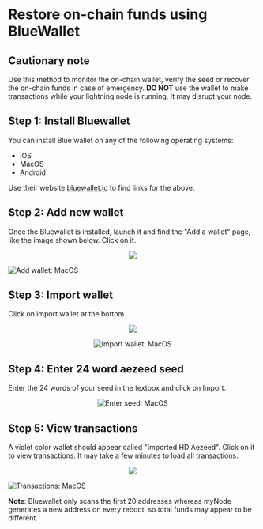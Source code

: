 # Restore on-chain funds using BlueWallet

<div class="danger">

## Cautionary note

Use this method to monitor the on-chain wallet, verify the seed or recover the on-chain funds in case of emergency. **DO NOT** use the wallet to make transactions while your lightning node is running. It may disrupt your node.

</div>

## Step 1: Install Bluewallet

You can install Blue wallet on any of the following operating systems:
- iOS
- MacOS
- Android

Use their website [bluewallet.io](https://bluewallet.io/) to find links for the above.

## Step 2: Add new wallet

Once the Bluewallet is installed, launch it and find the "Add a wallet" page, like the image shown below. Click on it.

<center>
  <figure>
    <img src="/images/bluewallet/android-1.png" class="app_screenshot">
  </figure>
</center>

![Add wallet: MacOS](/images/bluewallet/macos-1.png)

## Step 3: Import wallet

Click on import wallet at the bottom.

<center>
  <figure>
    <img src="/images/bluewallet/android-2.png" class="app_screenshot">
  </figure>
</center>

<center>

![Import wallet: MacOS](/images/bluewallet/macos-2.png)

</center>

## Step 4: Enter 24 word aezeed seed

Enter the 24 words of your seed in the textbox and click on Import.

<center>

![Enter seed: MacOS](/images/bluewallet/macos-3.png)

</center>

## Step 5: View transactions

A violet color wallet should appear called "Imported HD Aezeed". Click on it to view transactions. It may take a few minutes to load all transactions.

<center>
  <figure>
    <img src="/images/bluewallet/android-3.png" class="app_screenshot">
  </figure>
</center>

![Transactions: MacOS](/images/bluewallet/macos-4.png)

**Note**: Bluewallet only scans the first 20 addresses whereas myNode generates a new address on every reboot, so total funds may appear to be different.